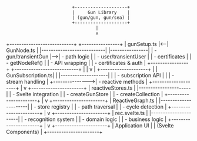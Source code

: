                              +--------------------+
                             |     Gun Library    |
                             | (gun/gun, gun/sea) |
                             +--------------------+
                                      |
                                      v

+---------------------------+ +----------------+
| gunSetup.ts |<--| GunNode.ts |
|---------------------------| |----------------|
| - gun/transientGun |-->| - path logic |
| - user/transientUser | | - certificates |
| - getNodeRef() | | - API wrapping |
| - certificates & auth | +----------------+
+---------------------------+ |
| v
| +--------------------+
| | GunSubscription.ts|
| |--------------------|
| | - subscription API |
| | - stream handling |
+--------------->| - reactive methods |
+--------------------+
|
v
+----------------------+
| reactiveStores.ts |
|----------------------|
| - Svelte integration |
| - createGunStore |
| - createCollection |
+----------------------+
|
v
+----------------------+
| ReactiveGraph.ts |
|----------------------|
| - store registry |
| - path traversal |
| - cycle detection |
+----------------------+
|
v
+----------------------+
| rec.svelte.ts |
|----------------------|
| - recognition system |
| - domain logic |
| - business logic |
+----------------------+
|
v
+----------------------+
| Application UI |
| (Svelte Components) |
+----------------------+
